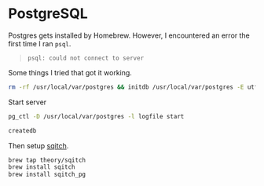 # PostgreSQL

Postgres gets installed by Homebrew. However, I encountered an error the first time I ran `psql`.

> `psql: could not connect to server`

Some things I tried that got it working.

```bash
rm -rf /usr/local/var/postgres && initdb /usr/local/var/postgres -E utf8
```

Start server
```bash
pg_ctl -D /usr/local/var/postgres -l logfile start
```

```bash
createdb
```

Then setup [sqitch](https://github.com/theory/homebrew-sqitch).

```bash
brew tap theory/sqitch
brew install sqitch
brew install sqitch_pg
```
